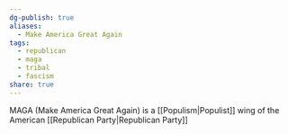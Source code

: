 ```yaml
---
dg-publish: true
aliases:
  - Make America Great Again
tags:
  - republican
  - maga
  - tribal
  - fascism
share: true
---
```

MAGA (Make America Great Again) is a  [[Populism|Populist]] wing of the American [[Republican Party|Republican Party]]


